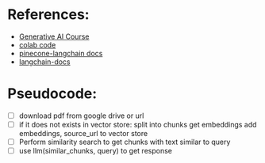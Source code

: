 # References:
* [Generative AI Course](https://www.youtube.com/watch?v=mEsleV16qdo&t=53561s)
* [colab code](https://colab.research.google.com/drive/1SRg7A_J_uaNMY44ZjSXvixruzldPpUNn?authuser=4#scrollTo=8wYOBaQYPNdH&uniqifier=1)
* [pinecone-langchain docs](https://docs.pinecone.io/integrations/langchain)
* [langchain-docs](https://python.langchain.com/v0.1/docs/integrations/chat/google_generative_ai/)


# Pseudocode:
* [ ] download pdf from google drive or url
* [ ] if it does not exists in vector store:
        split into chunks
        get embeddings
        add embeddings, source_url to vector store
* [ ] Perform similarity search to get chunks with text similar to query
* [ ] use llm(similar_chunks, query) to get response
